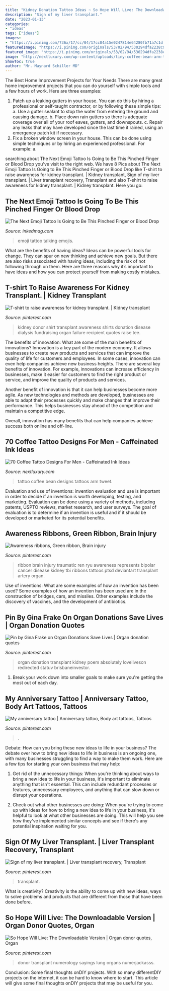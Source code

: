 ```yaml
---
title: "Kidney Donation Tattoo Ideas ~ So Hope Will Live: The Downloadable Version"
description: "Sign of my liver transplant."
date: "2023-01-13"
categories:
- "ideas"
tags: ["ideas"]
images:
- "https://i.pinimg.com/736x/17/cc/04/17cc04a15e0247814e64280fb71a7c1d.jpg"
featuredImage: "https://i.pinimg.com/originals/53/02/94/530294dfa2238c974171f22342fe6521.jpg"
featured_image: "https://i.pinimg.com/originals/53/02/94/530294dfa2238c974171f22342fe6521.jpg"
image: "http://nextluxury.com/wp-content/uploads/tiny-coffee-bean-arm-tattoo-design-ideas-for-males.jpg"
ShowToc: true
author: "Mr. Maynard Schiller MD"
---
```



The Best Home Improvement Projects for Your Needs
There are many great home improvement projects that you can do yourself with simple tools and a few hours of work. Here are three examples: 
1. Patch up a leaking gutters in your house. You can do this by hiring a professional or self-taught contractor, or by following these simple tips: 
a. Use a gutter sealant to stop the water from entering the ground and causing damage. 
b. Place down rain gutters so there is adequate coverage over all of your roof eaves, gutters, and downspouts. 
c. Repair any leaks that may have developed since the last time it rained, using an emergency patch kit if necessary.
2. Fix a broken window screen in your house. This can be done using simple techniques or by hiring an experienced professional. For example: 
a.

	

		
searching about The Next Emoji Tattoo Is Going to Be This Pinched Finger or Blood Drop you've visit to the right web. We have 8 Pics about The Next Emoji Tattoo Is Going to Be This Pinched Finger or Blood Drop like T-shirt to raise awareness for kidney transplant. | Kidney transplant, Sign of my liver transplant. | Liver transplant recovery, Transplant and also T-shirt to raise awareness for kidney transplant. | Kidney transplant. Here you go:
		
    
## The Next Emoji Tattoo Is Going To Be This Pinched Finger Or Blood Drop

<img loading=lazy src="https://www.inkedmag.com/.image/ar_16:9%2Cc_fill%2Ccs_srgb%2Cfl_progressive%2Cg_faces:center%2Cq_auto:good%2Cw_768/MTYxODM0ODkyNzczMDQxNDU0/emoji_social.jpg" onerror="this.onerror=null;this.src='https://tse4.mm.bing.net/th?id=OIP.t5LV4oyNIx74GB8d-HZJ_gHaEK&amp;pid=15.1';" alt="The Next Emoji Tattoo Is Going to Be This Pinched Finger or Blood Drop">

_Source: inkedmag.com_

>emoji tattoo talking emojis. 

	

What are the benefits of having ideas?
Ideas can be powerful tools for change. They can spur on new thinking and achieve new goals. But there are also risks associated with having ideas, including the risk of not following through on them. Here are three reasons why it’s important to have ideas and how you can protect yourself from making costly mistakes.

    
## T-shirt To Raise Awareness For Kidney Transplant. | Kidney Transplant

<img loading=lazy src="https://i.pinimg.com/736x/c0/8d/e8/c08de800c451e4df63e3b0cfbff55ee9--fundraising-ideas-rim.jpg" onerror="this.onerror=null;this.src='https://tse4.mm.bing.net/th?id=OIP.sHDjWMsmXOKawWi1k62ADAHaKs&amp;pid=15.1';" alt="T-shirt to raise awareness for kidney transplant. | Kidney transplant">

_Source: pinterest.com_

>kidney donor shirt transplant awareness shirts donation disease dialysis fundraising organ failure recipient quotes raise tee. 

	

The benefits of innovation: What are some of the main benefits of innovations?
Innovation is a key part of the modern economy. It allows businesses to create new products and services that can improve the quality of life for customers and employees. In some cases, innovation can even help companies achieve new business heights.
There are several key benefits of innovation. For example, innovations can increase efficiency in businesses, make it easier for customers to find the right product or service, and improve the quality of products and services.

Another benefit of innovation is that it can help businesses become more agile. As new technologies and methods are developed, businesses are able to adapt their processes quickly and make changes that improve their performance. This helps businesses stay ahead of the competition and maintain a competitive edge.

Overall, innovation has many benefits that can help companies achieve success both online and off-line.

    
## 70 Coffee Tattoo Designs For Men - Caffeinated Ink Ideas

<img loading=lazy src="http://nextluxury.com/wp-content/uploads/tiny-coffee-bean-arm-tattoo-design-ideas-for-males.jpg" onerror="this.onerror=null;this.src='https://tse2.mm.bing.net/th?id=OIP.gO3txiYJ1zl5rRG-3J6nPAHaHa&amp;pid=15.1';" alt="70 Coffee Tattoo Designs For Men - Caffeinated Ink Ideas">

_Source: nextluxury.com_

>tattoo coffee bean designs tattoos arm tweet. 

	

Evaluation and use of inventions:
invention evaluation and use is important in order to decide if an invention is worth developing, testing, and marketing. Evaluation can be done using a variety of methods, including patents, USPTO reviews, market research, and user surveys. The goal of evaluation is to determine if an invention is useful and if it should be developed or marketed for its potential benefits.

    
## Awareness Ribbons, Green Ribbon, Brain Injury

<img loading=lazy src="https://i.pinimg.com/originals/53/02/94/530294dfa2238c974171f22342fe6521.jpg" onerror="this.onerror=null;this.src='https://tse2.mm.bing.net/th?id=OIP.f20WWnYlHK9sGrZszPwC8wHaKN&amp;pid=15.1';" alt="Awareness ribbons, Green ribbon, Brain injury">

_Source: pinterest.com_

>ribbon brain injury traumatic ren ryu awareness represents bipolar cancer disease kidney tbi ribbons tattoos ptsd deviantart transplant artery organ. 

	

Use of inventions: What are some examples of how an invention has been used?
Some examples of how an invention has been used are in the construction of bridges, cars, and missiles. Other examples include the discovery of vaccines, and the development of antibiotics.

    
## Pin By Gina Frake On Organ Donations Save Lives | Organ Donation Quotes

<img loading=lazy src="https://i.pinimg.com/736x/17/cc/04/17cc04a15e0247814e64280fb71a7c1d.jpg" onerror="this.onerror=null;this.src='https://tse1.mm.bing.net/th?id=OIP.iIT9c8vC2Xy3YsPkXqezvQHaLG&amp;pid=15.1';" alt="Pin by Gina Frake on Organ Donations Save Lives | Organ donation quotes">

_Source: pinterest.com_

>organ donation transplant kidney poem absolutely loveliveson redirected statuv brisbaneinvestor. 

	

1. Break your work down into smaller goals to make sure you're getting the most out of each day. 

    
## My Anniversary Tattoo | Anniversary Tattoo, Body Art Tattoos, Tattoos

<img loading=lazy src="https://i.pinimg.com/originals/0e/31/d0/0e31d0bc000a8c0ef826131530401e91.jpg" onerror="this.onerror=null;this.src='https://tse1.mm.bing.net/th?id=OIP.T_ZPAUS141vF8AzXdyCm4AHaFk&amp;pid=15.1';" alt="My anniversary tattoo | Anniversary tattoo, Body art tattoos, Tattoos">

_Source: pinterest.com_

>. 

	

Debate: How can you bring these new ideas to life in your business?
The debate over how to bring new ideas to life in business is an ongoing one, with many businesses struggling to find a way to make them work. Here are a few tips for starting your own business that may help: 
1. Get rid of the unnecessary things: When you're thinking about ways to bring a new idea to life in your business, it's important to eliminate anything that isn't essential. This can include redundant processes or features, unnecessary employees, and anything that can slow down or disrupt your operations. 

2. Check out what other businesses are doing: When you're trying to come up with ideas for how to bring a new idea to life in your business, it's helpful to look at what other businesses are doing. This will help you see how they've implemented similar concepts and see if there's any potential inspiration waiting for you.

    
## Sign Of My Liver Transplant. | Liver Transplant Recovery, Transplant

<img loading=lazy src="https://i.pinimg.com/originals/bf/e1/6d/bfe16dd7aee982666a7b6fc712a486ec.jpg" onerror="this.onerror=null;this.src='https://tse4.mm.bing.net/th?id=OIP.5dJX5Vmxsj1GiyEpfiJUMgHaFj&amp;pid=15.1';" alt="Sign of my liver transplant. | Liver transplant recovery, Transplant">

_Source: pinterest.com_

>transplant. 

	

What is creativity?
Creativity is the ability to come up with new ideas, ways to solve problems and products that are different from those that have been done before.

    
## So Hope Will Live: The Downloadable Version | Organ Donor Quotes, Organ

<img loading=lazy src="https://i.pinimg.com/736x/da/32/09/da320975335367869e1b8b8ee99d9db0.jpg" onerror="this.onerror=null;this.src='https://tse2.mm.bing.net/th?id=OIP.T7CRpqusOzK8xHDaqZpCOQHaLH&amp;pid=15.1';" alt="So Hope Will Live: The Downloadable Version | Organ donor quotes, Organ">

_Source: pinterest.com_

>donor transplant numerology sayings lung organs numerjackasss. 

	

Conclusion: Some final thoughts onDIY projects.
With so many differentDIY projects on the internet, it can be hard to know where to start. This article will give some final thoughts onDIY projects that may be useful for you.

